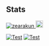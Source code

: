 ## Stats
 <a href="https://github.com/zearakun/"><img src="https://komarev.com/ghpvc/?username=zearakun" alt="zearakun" />
 <a href="http://twitter.com/zearakun"><img height="20" src="https://img.shields.io/twitter/follow/za_python?label=Twitter&logo=twitter&style=flat">
 

 [![Test](https://github-readme-stats.vercel.app/api/top-langs/?username=zearakun&layout=compact)](https://github.com/zearakun)
 [![Test](https://github-profile-summary-cards.vercel.app/api/cards/profile-details?username=zearakun&theme=default)](https://github.com/zearakun)
